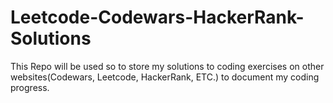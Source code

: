 # Leetcode-Codewars-HackerRank-Solutions
This Repo will be used so to store my solutions to coding exercises on other websites(Codewars, Leetcode, HackerRank, ETC.) to document my coding progress. 
